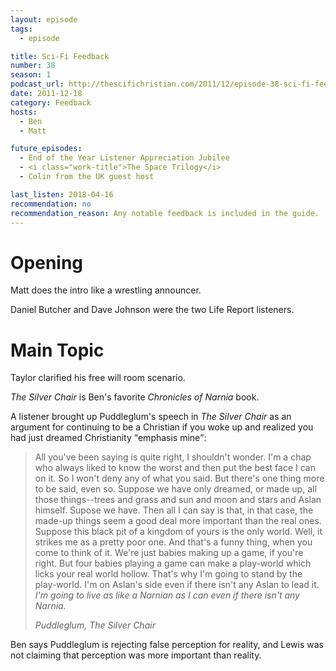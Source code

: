 ```yaml
---
layout: episode
tags:
  - episode

title: Sci-Fi Feedback
number: 38
season: 1
podcast_url: http://thescifichristian.com/2011/12/episode-38-sci-fi-feedback/
date: 2011-12-18
category: Feedback
hosts:
  - Ben
  - Matt

future_episodes: 
  - End of the Year Listener Appreciation Jubilee
  - <i class="work-title">The Space Trilogy</i>
  - Colin from the UK guest host

last_listen: 2018-04-16
recommendation: no
recommendation_reason: Any notable feedback is included in the guide.
---
```

# Opening
Matt does the intro like a wrestling announcer. 

Daniel Butcher and Dave Johnson were the two Life Report listeners. 



# Main Topic
Taylor clarified his free will room scenario.

<i class="work-title">The Silver Chair</i> is Ben's favorite <i class="work-title">Chronicles of Narnia</i> book. 

A listener brought up Puddleglum's speech in <i class="work-title">The Silver Chair</i> as an argument for continuing to be a Christian if you woke up and realized you had just dreamed Christianity <q class="archivist inline">emphasis mine</q>:

<blockquote>
<p>All you've been saying is quite right, I shouldn't wonder. I'm a chap who always liked to know the worst and then put the best face I can on it. So I won't deny any of what you said. But there's one thing more to be said, even so. Suppose we have only dreamed, or made up, all those things--trees and grass and sun and moon and stars and Aslan himself. Supose we have. Then all I can say is that, in that case, the made-up things seem a good deal more important than the real ones. Suppose this black pit of a kingdom of yours is the only world. Well, it strikes me as a pretty poor one. And that's a funny thing, when you come to think of it. We're just babies making up a game, if you're right. But four babies playing a game can make a play-world which licks your real world hollow. That's why I'm going to stand by the play-world. I'm on Aslan's side even if there isn't any Aslan to lead it. <em>I'm going to live as like a Narnian as I can even if there isn't any Narnia.</em></p>
<cite>Puddleglum, <i class="work-title">The Silver Chair</i></cite>
</blockquote>

Ben says Puddleglum is rejecting false perception for reality, and Lewis was not claiming that perception was more important than reality. 